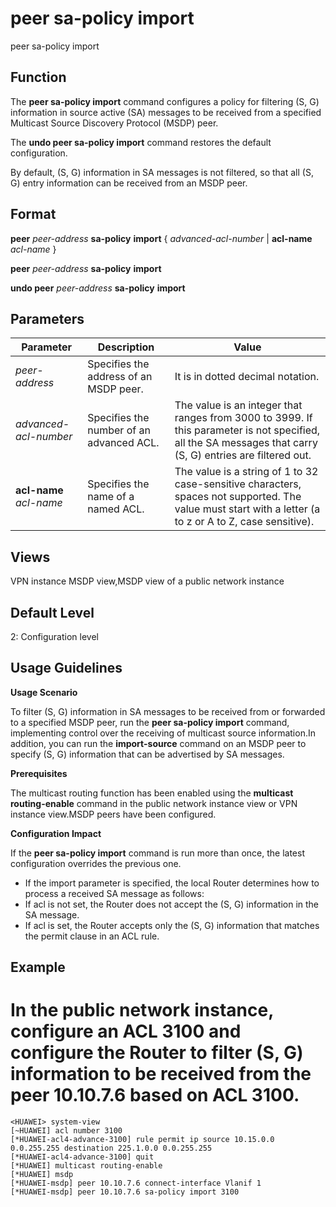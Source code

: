 peer sa-policy import
=====================

peer sa-policy import

Function
--------



The **peer sa-policy import** command configures a policy for filtering (S, G) information in source active (SA) messages to be received from a specified Multicast Source Discovery Protocol (MSDP) peer.

The **undo peer sa-policy import** command restores the default configuration.



By default, (S, G) information in SA messages is not filtered, so that all (S, G) entry information can be received from an MSDP peer.


Format
------

**peer** *peer-address* **sa-policy** **import** { *advanced-acl-number* | **acl-name** *acl-name* }

**peer** *peer-address* **sa-policy** **import**

**undo peer** *peer-address* **sa-policy** **import**


Parameters
----------

| Parameter | Description | Value |
| --- | --- | --- |
| *peer-address* | Specifies the address of an MSDP peer. | It is in dotted decimal notation. |
| *advanced-acl-number* | Specifies the number of an advanced ACL. | The value is an integer that ranges from 3000 to 3999. If this parameter is not specified, all the SA messages that carry (S, G) entries are filtered out. |
| **acl-name** *acl-name* | Specifies the name of a named ACL. | The value is a string of 1 to 32 case-sensitive characters, spaces not supported. The value must start with a letter (a to z or A to Z, case sensitive). |



Views
-----

VPN instance MSDP view,MSDP view of a public network instance


Default Level
-------------

2: Configuration level


Usage Guidelines
----------------

**Usage Scenario**

To filter (S, G) information in SA messages to be received from or forwarded to a specified MSDP peer, run the **peer sa-policy import** command, implementing control over the receiving of multicast source information.In addition, you can run the **import-source** command on an MSDP peer to specify (S, G) information that can be advertised by SA messages.

**Prerequisites**

The multicast routing function has been enabled using the **multicast routing-enable** command in the public network instance view or VPN instance view.MSDP peers have been configured.

**Configuration Impact**

If the **peer sa-policy import** command is run more than once, the latest configuration overrides the previous one.

* If the import parameter is specified, the local Router determines how to process a received SA message as follows:
* If acl is not set, the Router does not accept the (S, G) information in the SA message.
* If acl is set, the Router accepts only the (S, G) information that matches the permit clause in an ACL rule.

Example
-------

# In the public network instance, configure an ACL 3100 and configure the Router to filter (S, G) information to be received from the peer 10.10.7.6 based on ACL 3100.
```
<HUAWEI> system-view
[~HUAWEI] acl number 3100
[*HUAWEI-acl4-advance-3100] rule permit ip source 10.15.0.0 0.0.255.255 destination 225.1.0.0 0.0.255.255
[*HUAWEI-acl4-advance-3100] quit
[*HUAWEI] multicast routing-enable
[*HUAWEI] msdp
[*HUAWEI-msdp] peer 10.10.7.6 connect-interface Vlanif 1
[*HUAWEI-msdp] peer 10.10.7.6 sa-policy import 3100

```